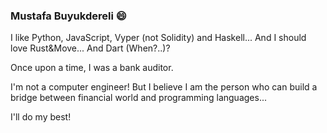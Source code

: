 ### Mustafa Buyukdereli 😄

I like Python, JavaScript, Vyper (not Solidity) and Haskell... And I should love Rust&Move... And Dart (When?..)?

Once upon a time, I was a bank auditor. 

I'm not a computer engineer! But I believe I am the person who can build a bridge between financial world and programming languages... 

I'll do my best!

